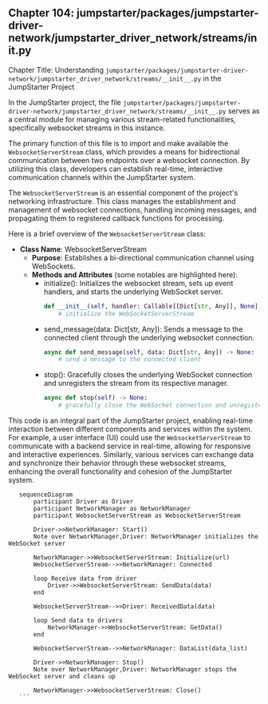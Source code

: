 ## Chapter 104: jumpstarter/packages/jumpstarter-driver-network/jumpstarter_driver_network/streams/__init__.py

 Chapter Title: Understanding `jumpstarter/packages/jumpstarter-driver-network/jumpstarter_driver_network/streams/__init__.py` in the JumpStarter Project

In the JumpStarter project, the file `jumpstarter/packages/jumpstarter-driver-network/jumpstarter_driver_network/streams/__init__.py` serves as a central module for managing various stream-related functionalities, specifically websocket streams in this instance.

The primary function of this file is to import and make available the `WebsocketServerStream` class, which provides a means for bidirectional communication between two endpoints over a websocket connection. By utilizing this class, developers can establish real-time, interactive communication channels within the JumpStarter system.

The `WebsocketServerStream` is an essential component of the project's networking infrastructure. This class manages the establishment and management of websocket connections, handling incoming messages, and propagating them to registered callback functions for processing.

Here is a brief overview of the `WebsocketServerStream` class:

- **Class Name**: WebsocketServerStream
  - **Purpose**: Establishes a bi-directional communication channel using WebSockets.
  - **Methods and Attributes** (some notables are highlighted here):
    + initialize(): Initializes the websocket stream, sets up event handlers, and starts the underlying WebSocket server.
      ```python
      def __init__(self, handler: Callable[[Dict[str, Any]], None], *args, **kwargs) -> None:
          # initialize the WebSocketServerStream
      ```
    + send_message(data: Dict[str, Any]): Sends a message to the connected client through the underlying websocket connection.
      ```python
      async def send_message(self, data: Dict[str, Any]) -> None:
          # send a message to the connected client
      ```
    + stop(): Gracefully closes the underlying WebSocket connection and unregisters the stream from its respective manager.
      ```python
      async def stop(self) -> None:
          # gracefully close the WebSocket connection and unregister the stream
      ```

This code is an integral part of the JumpStarter project, enabling real-time interaction between different components and services within the system. For example, a user interface (UI) could use the `WebsocketServerStream` to communicate with a backend service in real-time, allowing for responsive and interactive experiences. Similarly, various services can exchange data and synchronize their behavior through these websocket streams, enhancing the overall functionality and cohesion of the JumpStarter system.

 ```mermaid
    sequenceDiagram
        participant Driver as Driver
        participant NetworkManager as NetworkManager
        participant WebsocketServerStream as WebsocketServerStream

        Driver->>NetworkManager: Start()
        Note over NetworkManager,Driver: NetworkManager initializes the WebSocket server

        NetworkManager->>WebsocketServerStream: Initialize(url)
        WebsocketServerStream-->>NetworkManager: Connected

        loop Receive data from driver
            Driver->>WebsocketServerStream: SendData(data)
        end

        WebsocketServerStream-->>Driver: ReceivedData(data)

        loop Send data to drivers
            NetworkManager->>WebsocketServerStream: GetData()
        end

        WebsocketServerStream-->>NetworkManager: DataList(data_list)

        Driver->>NetworkManager: Stop()
        Note over NetworkManager,Driver: NetworkManager stops the WebSocket server and cleans up

        NetworkManager->>WebsocketServerStream: Close()
    ```